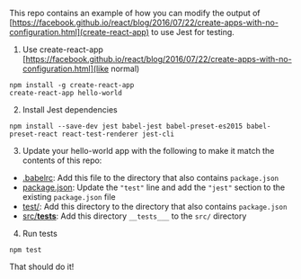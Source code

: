 This repo contains an example of how you can modify the output of [https://facebook.github.io/react/blog/2016/07/22/create-apps-with-no-configuration.html](create-react-app) to use Jest for testing.

1. Use create-react-app [https://facebook.github.io/react/blog/2016/07/22/create-apps-with-no-configuration.html](like normal)
```
npm install -g create-react-app
create-react-app hello-world
```

2. Install Jest dependencies
```
npm install --save-dev jest babel-jest babel-preset-es2015 babel-preset-react react-test-renderer jest-cli
```

3. Update your hello-world app with the following to make it match the contents of this repo:

  - [.babelrc](.babelrc): Add this file to the directory that also contains `package.json`
  - [package.json](package.json): Update the `"test"` line and add the `"jest"` section to the existing `package.json` file
  - [test/](test/): Add this directory to the directory that also contains `package.json` 
  - [src/__tests__](src/__tests__): Add this directory `__tests___` to the `src/` directory

4. Run tests

```
npm test
```

That should do it!
